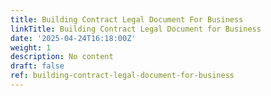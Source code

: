```yaml
---
title: Building Contract Legal Document For Business
linkTitle: Building Contract Legal Document for Business
date: '2025-04-24T16:18:00Z'
weight: 1
description: No content
draft: false
ref: building-contract-legal-document-for-business
---
```


